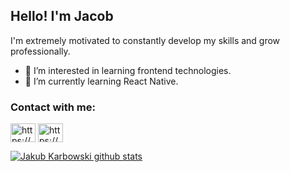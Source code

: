 ## Hello! I'm Jacob 
I'm extremely motivated to constantly develop my skills and grow professionally.

- 👀 I’m interested in learning frontend technologies.
- 🌱 I’m currently learning React Native.
### Contact with me:
<p align="left">
<a href="https://linkedin.com/in/https://www.linkedin.com/in/jakub-karbowski-48a254217/" target="blank"><img align="center" src="https://raw.githubusercontent.com/rahuldkjain/github-profile-readme-generator/master/src/images/icons/Social/linked-in-alt.svg" alt="https://www.linkedin.com/in/jakub-karbowski-48a254217/" height="30" width="40" /></a>
<a href="https://instagram.com/https://www.instagram.com/kuba_karbowski_/" target="blank"><img align="center" src="https://raw.githubusercontent.com/rahuldkjain/github-profile-readme-generator/master/src/images/icons/Social/instagram.svg" alt="https://www.instagram.com/kuba_karbowski_/" height="30" width="40" /></a>
</p>

[![Jakub Karbowski github stats](https://github-readme-stats.vercel.app/api?username=karbowskijakub)](https://github.com/karbowskijakub)


<!---
karbowskijakub/karbowskijakub is a ✨ special ✨ repository because its `README.md` (this file) appears on your GitHub profile.
You can click the Preview link to take a look at your changes.
--->
